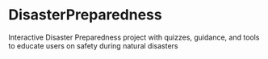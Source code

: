 # DisasterPreparedness
Interactive Disaster Preparedness project with quizzes, guidance, and tools to educate users on safety during natural disasters
